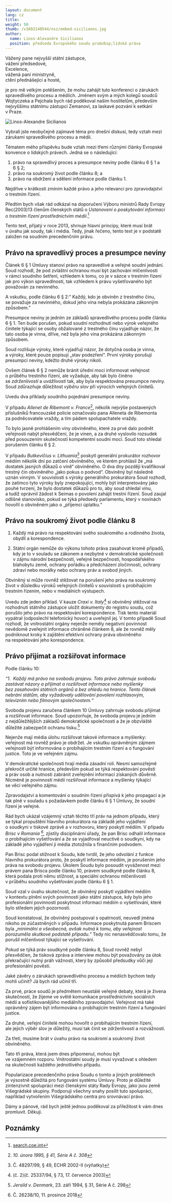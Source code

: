 ```yaml
---
layout: document
lang: cz
title:
weight: 50
thumb: /v1602140544/nsz/embed-sicilianos.jpg
author:
  name: Linos-Alexandre Sicilianos
  position: předseda Evropského soudu pro&nbsp;lidská práva
---
```


Vážený pane nejvyšší státní zástupce,<br/>
vážení předsedové,<br/>
Excelence,<br/>
vážená paní ministryně,<br/>
ctění přednášející a&nbsp;hosté,<br/>

je&nbsp;pro mě velkým potěšením, že mohu zahájit tuto konferenci o&nbsp;zárukách spravedlivého procesu a&nbsp;médiích. Jménem svým a&nbsp;mých kolegů soudců Wojtyczeka a&nbsp;Pejchala bych rád poděkoval našim hostitelům, především nejvyššímu státnímu zástupci Zemanovi, za&nbsp;laskavé pozvání k setkání v Praze.

![Linos-Alexandre Sicilianos]({{site.baseurl}}/dist/img/sicilianos-1.jpg)

Vybrali jste neobyčejně zajímavé téma pro&nbsp;dnešní diskusi, tedy vztah mezi zárukami spravedlivého procesu a&nbsp;médii.

Tématem mého příspěvku bude vztah mezi třemi různými články Evropské konvence o&nbsp;lidských právech. Jedná se&nbsp;o následující:

<ol class="lower-roman">
<li>právo na&nbsp;spravedlivý proces a&nbsp;presumpce neviny podle článku 6&nbsp;§ 1&nbsp;a 6&nbsp;§ 2;</li>
<li>právo na&nbsp;soukromý život podle článku 8; a</li>
<li>právo na&nbsp;obdržení a&nbsp;sdělení informace podle článku 1.</li>
</ol>

Nejdříve v krátkosti zmíním každé právo a&nbsp;jeho relevanci pro&nbsp;zpravodajství o&nbsp;trestním řízení.

Předtím bych však rád odkázal na&nbsp;doporučení Výboru ministrů Rady Evropy Rec(2003)13 členům členských států o&nbsp;_Ustanovení o&nbsp;poskytování informací o&nbsp;trestním řízení prostřednictvím médií_.[^1]

Tento text, přijatý v roce 2013, shrnuje hlavní principy, které musí brát v úvahu jak&nbsp;soudy, tak&nbsp;i média. Tedy, jinak řečeno, tento text je&nbsp;v podstatě založen na&nbsp;soudním precedenčním právu.

## Právo na&nbsp;spravedlivý proces a&nbsp;presumpce neviny

Článek 6&nbsp;§ 1&nbsp;Úmluvy stanoví právo na&nbsp;spravedlivé a&nbsp;veřejné soudní jednání. Soud rozhodl, že pod&nbsp;zvláštní ochranou musí být zachování mlčenlivosti v rámci soudního šetření, vzhledem k tomu, co&nbsp;je v sázce v trestním řízení jak&nbsp;pro výkon spravedlnosti, tak&nbsp;vzhledem k právu vyšetřovaného být považován za&nbsp;nevinného.

A&nbsp;vskutku, podle článku 6&nbsp;§ 2:“ Každý, kdo&nbsp;je obviněn z&nbsp;trestného činu, se&nbsp;považuje za&nbsp;nevinného, dokud jeho vina nebyla prokázána zákonným způsobem.”

Presumpce neviny je&nbsp;jedním ze&nbsp;základů spravedlivého procesu podle článku 6&nbsp;§ 1. Ten&nbsp;bude porušen, pokud soudní rozhodnutí nebo výrok veřejného činitele týkající se&nbsp;osoby obžalované z trestného činu vyjadřuje názor, že tato osoba je&nbsp;vinna, dříve, než byla jeho vina prokázána zákonným způsobem.

Soud rozlišuje výroky, které vyjadřují názor, že dotyčná osoba je&nbsp;vinna, a&nbsp;výroky, které pouze popisují „stav podezření“. První výroky porušují presumpci neviny, kdežto druhé výroky nikoli.

Ovšem článek 6 § 2&nbsp;nemůže bránit úřední moci informovat veřejnost o&nbsp;průběhu trestního řízení, ale&nbsp;vyžaduje, aby&nbsp;tak bylo činěno se&nbsp;_zdrženlivostí_ a&nbsp;_uvážlivostí_ tak, aby byla respektována presumpce neviny. Soud zdůrazňuje důležitost _výběru slov_ při výrocích veřejných činitelů.

Uvedu dva&nbsp;příklady soudního pojednání presumpce neviny.

V&nbsp;případu _Allenet de&nbsp;Ribemont v. France_[^2], několik nejvýše postavených příslušníků francouzské policie označovalo pana Alleneta de&nbsp;Ribemonta za&nbsp;podněcovatele vraždy, a&nbsp;tím pádem spolupachatele vraždy.

To&nbsp;bylo jasně prohlášením viny obviněného, které za&nbsp;prvé dalo podnět veřejnosti nabýt přesvědčení, že je&nbsp;vinen, a&nbsp;za druhé vyslovilo rozsudek před posouzením skutečností kompetentní soudní mocí. Soud toto shledal porušením článku 6&nbsp;§ 2.

V případu _Butkevičius v. Lithuania_[^3] poskytl generální prokurátor rozhovor médiím několik dní po&nbsp;zatčení obviněného, ve&nbsp;kterém prohlásil že „má dostatek jasných důkazů o&nbsp;vině“ obviněného. O&nbsp;dva dny&nbsp;později kvalifikoval trestný čin obviněného „jako pokus o&nbsp;podvod“. Obviněný byl&nbsp;následně uznán vinným. V souvislosti s&nbsp;výroky generálního prokurátora Soud rozhodl, že zatímco tyto výroky byly znepokojující, mohly být interpretovány jako pouhé tvrzení, že bylo dostatek důkazů pro&nbsp;to, aby&nbsp;soud shledal vinu, a&nbsp;tudíž oprávnil žádost k Seimas o&nbsp;povolení zahájit trestní řízení. Soud zaujal odlišné stanovisko, pokud se&nbsp;týká předsedy parlamentu, který v novinách hovořil o&nbsp;obviněném jako o&nbsp;„příjemci úplatku.“

## Právo na&nbsp;soukromý život podle článku 8

1. Každý má právo na&nbsp;respektování svého soukromého a&nbsp;rodinného života, obydlí a&nbsp;korespondence.

2. Státní orgán nemůže do&nbsp;výkonu tohoto práva zasahovat kromě případů, kdy&nbsp;je to&nbsp;v souladu se&nbsp;zákonem a&nbsp;nezbytné v&nbsp;demokratické společnosti v&nbsp;zájmu národní bezpečnosti, veřejné bezpečnosti, hospodářského blahobytu země, ochrany pořádku a&nbsp;předcházení zločinnosti, ochrany zdraví nebo morálky nebo ochrany práv a&nbsp;svobod jiných.

Obviněný si&nbsp;může rovněž stěžovat na&nbsp;porušení jeho práva na&nbsp;soukromý život v důsledku výroků veřejných činitelů v souvislosti s probíhajícím trestním řízením, nebo v mediálních výstupech.

Uvedu zde&nbsp;jeden příklad. V&nbsp;kauze _Craxi v. Italy_[^4] si&nbsp;obviněný stěžoval na rozhodnutí státního zástupce uložit dokumenty do&nbsp;registru soudu, což porušilo jeho právo na&nbsp;respektování korespondence. Tisk tento materiál vypátral (odposlechl telefonický hovor) a&nbsp;uveřejnil jej. V tomto případě Soud rozhodl, že vnitrostátní orgány nejenže neměly negativní povinnost nevědomě zveřejnit informace chráněné článkem 8, ale&nbsp;že rovněž měly podniknout kroky k zajištění efektivní ochrany práva obviněného na&nbsp;respektování jeho korespondence.

## Právo přijímat a&nbsp;rozšiřovat informace

Podle článku 10:

_“1.  Každý má právo na&nbsp;svobodu projevu. Toto právo zahrnuje svobodu zastávat názory a&nbsp;přijímat a&nbsp;rozšiřovat informace nebo myšlenky bez&nbsp;zasahování státních orgánů a&nbsp;bez ohledu na&nbsp;hranice. Tento článek nebrání státům, aby&nbsp;vyžadovaly udělování povolení rozhlasovým, televizním nebo filmovým společnostem.“_

Svoboda projevu zaručena článkem 10 Úmluvy zahrnuje svobodu přijímat a&nbsp;rozšiřovat informace. Soud upozorňuje, že svoboda projevu je&nbsp;jedním z nejdůležitějších základů demokratické společnosti a&nbsp;že je&nbsp;obzvláště důležité zabezpečit ochranu tisku.[^5]

Nejenže mají média úlohu rozšiřovat takové informace a&nbsp;myšlenky: veřejnost má rovněž právo je&nbsp;obdržet. Je&nbsp;vskutku oprávněným zájmem veřejnosti být informována o&nbsp;probíhajícím trestním řízení a&nbsp;o fungování justice. Toto je&nbsp;ve veřejném zájmu.

V demokratické společnosti hrají média zásadní roli. Nesmí samozřejmě překročit určité hranice, především pokud se&nbsp;týká respektování pověsti a&nbsp;práv osob a&nbsp;nutnosti zabránit zveřejnění informací získaných důvěrně. Nicméně je&nbsp;povinností médií rozšiřovat informace a&nbsp;myšlenky týkající se&nbsp;věcí veřejného zájmu.

Zpravodajství a&nbsp;komentování o&nbsp;soudním řízení přispívá k jeho propagaci a&nbsp;je tak&nbsp;plně v souladu s požadavkem podle článku 6&nbsp;§ 1&nbsp;Úmluvy, že soudní řízení je&nbsp;veřejné.

Rád bych ukázal vzájemný vztah těchto tří práv na&nbsp;jednom případu, který se&nbsp;týkal propuštění hlavního prokurátora na&nbsp;základě jeho vyjádření o&nbsp;soudkyni v tiskové zprávě a&nbsp;v rozhovoru, který poskytl médiím. V&nbsp;případu _Brisc v&nbsp;Romania_ [^6], zjistily disciplinární úřady, že pan&nbsp;Brisc odhalil informace o&nbsp;probíhajícím vyšetřování a&nbsp;že se&nbsp;vyjadřoval neuctivě o&nbsp;soudkyni, kdy&nbsp;na základě jeho vyjádření ji&nbsp;média ztotožnila s finančním podvodem.

Pan&nbsp;Brisc podal stížnost k Soudu, kde&nbsp;tvrdil, že jeho odvolání z funkce hlavního prokurátora proto, že poskytl informace médiím, je&nbsp;porušením jeho práva na&nbsp;svobodu projevu. Úkolem Soudu bylo posoudit vyváženost mezi právem pana Brisca podle článku 10, právem soudkyně podle článku 8, která podala proti němu stížnost, a&nbsp;speciální ochranou mlčenlivosti v průběhu soudního vyšetřování podle článku 6&nbsp;§ 1.

Soud vzal v úvahu skutečnost, že obviněný poskytl vyjádření médiím v kontextu plnění svých povinností jako státní zástupce, kdy&nbsp;bylo jeho profesionální povinností poskytnout informaci médiím o&nbsp;vyšetřování, které bylo středem jejich pozornosti.

Soud konstatoval, že obviněný postupoval s opatrností, neuvedl jména nikoho ze&nbsp;zúčastněných v případu. Informace poskytnutá panem Briscem byla „_minimální a&nbsp;všeobecná, avšak nutná k&nbsp;tomu, aby&nbsp;veřejnost porozuměla skutkové podstatě případu_.“ Tedy nic&nbsp;nenasvědčovalo tomu, že porušil mlčenlivost týkající se&nbsp;vyšetřování.

Pokud se&nbsp;týká práv soudkyně podle článku 8, Soud rovněž nebyl přesvědčen, že tisková zpráva a&nbsp;interview mohou být považovány za&nbsp;útok překračující nutný práh vážnosti, který by&nbsp;způsobil předsudky vůči její profesionální pověsti.

Jaké závěry o&nbsp;zárukách spravedlivého procesu a&nbsp;médiích bychom tedy mohli učinit? Já bych rád učinil tři.

Za&nbsp;prvé, práce soudů je&nbsp;předmětem neustálé veřejné debaty, která je&nbsp;živena skutečností, že žijeme ve&nbsp;světě komunikace prostřednictvím sociálních médií a&nbsp;sofistikovanějšího mediálního zpravodajství. Veřejnost má také oprávněný zájem být informována o&nbsp;probíhajícím trestním řízení a&nbsp;fungování justice.

Za&nbsp;druhé, veřejní činitelé mohou hovořit o&nbsp;probíhajícím trestním řízení, ale&nbsp;jejich výběr slov je&nbsp;důležitý, musí tak&nbsp;činit se&nbsp;zdrženlivostí a&nbsp;rozvážností.

Za&nbsp;třetí, musíme brát v úvahu právo na&nbsp;soukromí a&nbsp;soukromý život obviněného.

Tato tři práva, která jsem dnes připomenul, mohou být ve&nbsp;vzájemném rozporu. Vnitrostátní soudy je&nbsp;musí vyvažovat s ohledem na&nbsp;skutečnosti každého jednotlivého případu.

Popularizace precedenčního práva Soudu o&nbsp;tomto a&nbsp;jiných problémech je&nbsp;výsostně důležitá pro&nbsp;fungování systému Úmluvy. Proto je&nbsp;důležité zintenzivnit spolupráci mezi členskými státy Rady Evropy, jako jsou země Višegrádské skupiny. Podporuji všechny snahy posílit tuto spolupráci, například vytvořením Višegrádského centra pro&nbsp;srovnávací právo.

Dámy a&nbsp;pánové, rád bych ještě jednou poděkoval za&nbsp;příležitost k vám dnes promluvit. Děkuji.

<!-- Footnotes themselves at&nbsp;the bottom. -->

## Poznámky

[^1]: [search.coe.int](https://search.coe.int/cm/Pages/result_details.aspx?ObjectId=09000016805df617)
[^2]: _10. února 1995, § 41, Série A č. 308_
[^3]: Č. 48297/99, § 49, ECHR 2002-II (výňatky)
[^4]: (č. 2)(č. 25337/94, § 73, 17. července 2003)
[^5]: _Jersild v. Denmark_, 23. září 1994, § 31, Série A č. 298
[^6]: Č. 26238/10, 11. prosince 2018
